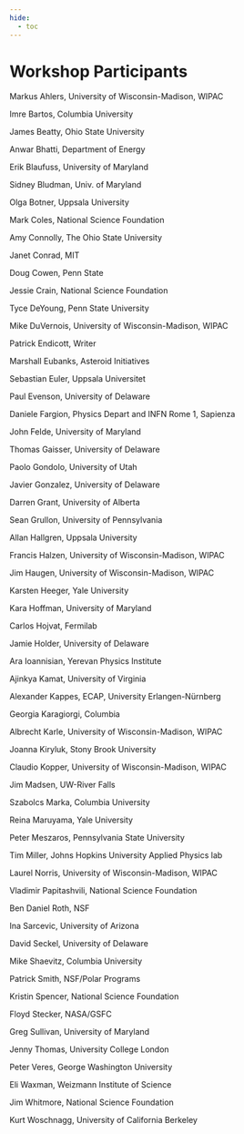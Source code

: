 ```yaml
---
hide:
  - toc
---
```


# Workshop Participants


Markus Ahlers, University of Wisconsin-Madison, WIPAC

Imre Bartos, Columbia University

James Beatty, Ohio State University

Anwar Bhatti, Department of Energy

Erik Blaufuss, University of Maryland

Sidney Bludman, Univ. of Maryland

Olga Botner, Uppsala University

Mark Coles, National Science Foundation

Amy Connolly, The Ohio State University

Janet Conrad, MIT

Doug Cowen, Penn State

Jessie Crain, National Science Foundation

Tyce DeYoung, Penn State University

Mike DuVernois, University of Wisconsin-Madison, WIPAC

Patrick Endicott, Writer

Marshall Eubanks, Asteroid Initiatives

Sebastian Euler, Uppsala Universitet

Paul Evenson, University of Delaware

Daniele Fargion, Physics Depart and INFN Rome 1, Sapienza

John Felde, University of Maryland

Thomas Gaisser, University of Delaware

Paolo Gondolo, University of Utah

Javier Gonzalez, University of Delaware

Darren Grant, University of Alberta

Sean Grullon, University of Pennsylvania

Allan Hallgren, Uppsala University

Francis Halzen, University of Wisconsin-Madison, WIPAC

Jim	Haugen, University of Wisconsin-Madison, WIPAC

Karsten Heeger, Yale University

Kara Hoffman, University of Maryland

Carlos Hojvat, Fermilab

Jamie Holder, University of Delaware

Ara Ioannisian, Yerevan Physics Institute

Ajinkya Kamat, University of Virginia

Alexander Kappes, ECAP, University Erlangen-Nürnberg

Georgia Karagiorgi, Columbia

Albrecht Karle, University of Wisconsin-Madison, WIPAC

Joanna Kiryluk, Stony Brook University

Claudio Kopper, University of Wisconsin-Madison, WIPAC

Jim	Madsen, UW-River Falls

Szabolcs Marka, Columbia University

Reina Maruyama, Yale University

Peter Meszaros, Pennsylvania State University

Tim Miller, Johns Hopkins University Applied Physics lab

Laurel Norris, University of Wisconsin-Madison, WIPAC

Vladimir Papitashvili, National Science Foundation

Ben Daniel Roth, NSF

Ina Sarcevic, University of Arizona

David Seckel, University of Delaware

Mike Shaevitz, Columbia University

Patrick Smith, NSF/Polar Programs

Kristin Spencer, National Science Foundation

Floyd Stecker, NASA/GSFC

Greg Sullivan, University of Maryland

Jenny Thomas, University College London

Peter Veres, George Washington University

Eli Waxman, Weizmann Institute of Science

Jim Whitmore, National Science Foundation

Kurt Woschnagg, University of California Berkeley
